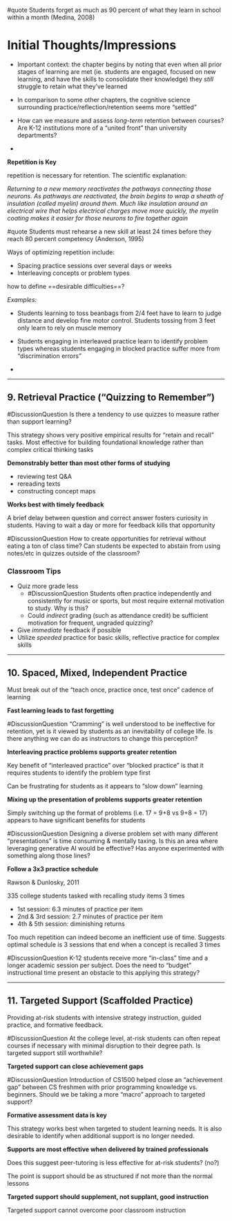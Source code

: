 
#quote Students forget as much as 90 percent of what they learn in school within a month (Medina, 2008)

# Initial Thoughts/Impressions

* Important context: the chapter begins by noting that even when all prior stages of learning are met (ie. students are engaged, focused on new learning, and have the skills to consolidate their knowledge) they _still_ struggle to retain what they’ve learned
  
* In comparison to some other chapters, the cognitive science surrounding practice/reflection/retention seems more “settled”


* How can we measure and assess _long-term_ retention between courses? Are K-12 institutions more of a “united front” than university departments?

* <your impressions here>


**Repetition is Key**

repetition is necessary for retention. The scientific explanation: 

_Returning to a new memory reactivates the pathways connecting those neurons. As pathways are reactivated, the brain begins to wrap a sheath of insulation (called myelin) around them. Much like
insulation around an electrical wire that helps electrical charges move more quickly, the myelin coating makes it easier for those neurons to fire together again_

#quote Students must rehearse a new skill at least 24 times before they reach 80 percent competency (Anderson, 1995)


Ways of optimizing repetition include:
* Spacing practice sessions over several days or weeks
* Interleaving concepts or problem types


how to define ==desirable difficulties==?

_Examples:_
* Students learning to toss beanbags from 2/4 feet have to learn to judge distance and develop fine motor control. Students tossing from 3 feet only learn to rely on muscle memory
  
* Students engaging in interleaved practice learn to identify problem types whereas students engaging in blocked practice suffer more from “discrimination errors”

* <your examples here>

---

## 9. Retrieval Practice (“Quizzing to Remember”)

#DiscussionQuestion Is there a tendency to use quizzes to measure rather than support learning?

This strategy shows very positive empirical results for “retain and recall” tasks. Most effective for building foundational knowledge rather than complex critical thinking tasks

**Demonstrably better than most other forms of studying**
  * reviewing test Q&A
  * rereading texts
  * constructing concept maps

**Works best with timely feedback**

A brief delay between question and correct answer fosters curiosity in students. Having to wait a day or more for feedback kills that opportunity

#DiscussionQuestion How to create opportunities for retrieval without eating a ton of class time? Can students be expected to abstain from using notes/etc in quizzes outside of the classroom?


### Classroom Tips

* Quiz more grade less
  * #DiscussionQuestion Students often practice independently and consistently for music or sports, but most require external motivation to study. Why is this?
  * Could _indirect_ grading (such as attendance credit) be sufficient motivation for frequent, ungraded quizzing?
* Give _immediate_ feedback if possible
* Utilize _speeded_ practice for basic skills, reflective practice for complex skills

---

## 10. Spaced, Mixed, Independent Practice

Must break out of the “teach once, practice once, test once” cadence of learning

**Fast learning leads to fast forgetting**

#DiscussionQuestion “Cramming” is well understood to be ineffective for retention, yet is it viewed by students as an inevitability of college life. Is there anything we can do as instructors to change this perception?

**Interleaving practice problems supports greater retention**

Key benefit of “interleaved practice” over “blocked practice” is that it requires students to identify the problem type first

Can be frustrating for students as it appears to “slow down” learning

**Mixing up the presentation of problems supports greater retention**

Simply switching up the format of problems (i.e. 17 = 9+8 vs 9+8 = 17) appears to have significant benefits for students

#DiscussionQuestion Designing a diverse problem set with many different “presentations” is time consuming & mentally taxing. Is this an area where leveraging generative AI would be effective? Has anyone experimented with something along those lines?


**Follow a 3x3 practice schedule**

Rawson & Dunlosky, 2011

335 college students tasked with recalling study items 3 times

* 1st session: 6.3 minutes of practice per item
* 2nd & 3rd session: 2.7 minutes of practice per item
* 4th & 5th session: diminishing returns

Too much repetition can indeed become an inefficient use of time.
Suggests optimal schedule is 3 sessions that end when a concept is recalled 3 times

#DiscussionQuestion K-12 students receive more “in-class” time and a longer academic session per subject. Does the need to “budget” instructional time present an obstacle to this applying this strategy?


---

## 11. Targeted Support (Scaffolded Practice) 

Providing at-risk students with intensive strategy instruction, guided practice, and formative feedback.

#DiscussionQuestion At the college level, at-risk students can often repeat courses if necessary with minimal disruption to their degree path. Is targeted support still worthwhile?


**Targeted support can close achievement gaps**

#DiscussionQuestion Introduction of CS1500 helped close an “achievement gap” between CS freshmen with prior programming knowledge vs. beginners. Should we be taking a more “macro” approach to targeted support?

**Formative assessment data is key**

This strategy works best when targeted to student learning needs. It is also desirable to identify when additional support is no longer needed.

**Supports are most effective when delivered by trained professionals**

Does this suggest peer-tutoring is less effective for at-risk students? (no?)

The point is support should be as structured if not more than the normal lessons

**Targeted support should supplement, not supplant, good instruction**

Targeted support cannot overcome poor classroom instruction



